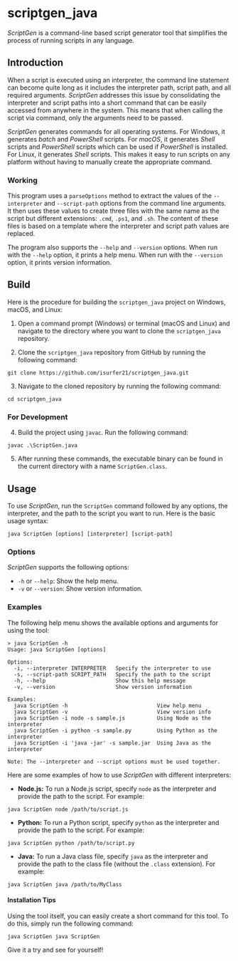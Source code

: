 # scriptgen_java

_ScriptGen_ is a command-line based script generator tool that simplifies the process of running scripts in any language.

## Introduction

When a script is executed using an interpreter, the command line statement can become quite long as it includes the interpreter path, script path, and all required arguments. _ScriptGen_ addresses this issue by consolidating the interpreter and script paths into a short command that can be easily accessed from anywhere in the system. This means that when calling the script via command, only the arguments need to be passed.

_ScriptGen_ generates commands for all operating systems. For Windows, it generates _batch_ and _PowerShell_ scripts. For _macOS_, it generates _Shell_ scripts and _PowerShell_ scripts which can be used if _PowerShell_ is installed. For Linux, it generates _Shell_ scripts. This makes it easy to run scripts on any platform without having to manually create the appropriate command.

### Working

This program uses a `parseOptions` method to extract the values of the `--interpreter` and `--script-path` options from the command line arguments. It then uses these values to create three files with the same name as the script but different extensions: `.cmd`, `.ps1`, and `.sh`. The content of these files is based on a template where the interpreter and script path values are replaced.

The program also supports the `--help` and `--version` options. When run with the `--help` option, it prints a help menu. When run with the `--version` option, it prints version information.

## Build

Here is the procedure for building the `scriptgen_java` project on Windows, macOS, and Linux:

1. Open a command prompt (Windows) or terminal (macOS and Linux) and navigate to the directory where you want to clone the `scriptgen_java` repository.

2. Clone the `scriptgen_java` repository from GitHub by running the following command:
```
git clone https://github.com/isurfer21/scriptgen_java.git
```

3. Navigate to the cloned repository by running the following command:
```
cd scriptgen_java
```

### For Development

4. Build the project using `javac`. Run the following command:
```
javac .\ScriptGen.java
```

5. After running these commands, the executable binary can be found in the current directory with a name `ScriptGen.class`.

## Usage

To use _ScriptGen_, run the `ScriptGen` command followed by any options, the interpreter, and the path to the script you want to run. Here is the basic usage syntax:

```
java ScriptGen [options] [interpreter] [script-path]
```

### Options

_ScriptGen_ supports the following options:

- `-h` or `--help`: Show the help menu.
- `-v` or `--version`: Show version information.

### Examples

The following help menu shows the available options and arguments for using the tool:

```
> java ScriptGen -h
Usage: java ScriptGen [options]

Options:
  -i, --interpreter INTERPRETER   Specify the interpreter to use
  -s, --script-path SCRIPT_PATH   Specify the path to the script
  -h, --help                      Show this help message
  -v, --version                   Show version information

Examples:
  java ScriptGen -h                            View help menu
  java ScriptGen -v                            View version info
  java ScriptGen -i node -s sample.js          Using Node as the interpreter
  java ScriptGen -i python -s sample.py        Using Python as the interpreter
  java ScriptGen -i 'java -jar' -s sample.jar  Using Java as the interpreter

Note: The --interpreter and --script options must be used together.
```

Here are some examples of how to use _ScriptGen_ with different interpreters:

- **Node.js:** To run a Node.js script, specify `node` as the interpreter and provide the path to the script. For example:
```
java ScriptGen node /path/to/script.js
```

- **Python:** To run a Python script, specify `python` as the interpreter and provide the path to the script. For example:
```
java ScriptGen python /path/to/script.py
```

- **Java:** To run a Java class file, specify `java` as the interpreter and provide the path to the class file (without the `.class` extension). For example:
```
java ScriptGen java /path/to/MyClass
```

#### Installation Tips

Using the tool itself, you can easily create a short command for this tool. To do this, simply run the following command:
```
java ScriptGen java ScriptGen
```
Give it a try and see for yourself!